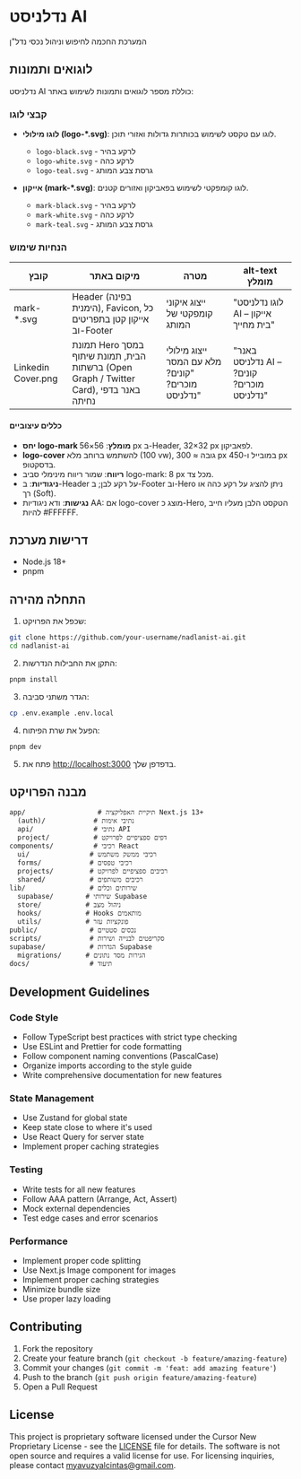 # נדלניסט AI

המערכת החכמה לחיפוש וניהול נכסי נדל"ן

## לוגואים ותמונות

נדלניסט AI כוללת מספר לוגואים ותמונות לשימוש באתר:

### קבצי לוגו

- **לוגו מילולי (logo-*.svg)**: לוגו עם טקסט לשימוש בכותרות גדולות ואזורי תוכן.
  - `logo-black.svg` - לרקע בהיר
  - `logo-white.svg` - לרקע כהה
  - `logo-teal.svg` - גרסת צבע המותג

- **אייקון (mark-*.svg)**: לוגו קומפקטי לשימוש בפאביקון ואזורים קטנים.
  - `mark-black.svg` - לרקע בהיר
  - `mark-white.svg` - לרקע כהה
  - `mark-teal.svg` - גרסת צבע המותג

### הנחיות שימוש

| קובץ | מיקום באתר | מטרה | alt-text מומלץ |
|------|------------|------|-------------|
| mark-*.svg | Header (בפינה הימנית), Favicon, כל אייקון קטן בתפריטים וב-Footer | ייצוג איקוני קומפקטי של המותג | "לוגו נדלניסט AI – אייקון בית מחייך" |
| Linkedin Cover.png | תמונת Hero במסך הבית, תמונת שיתוף ברשתות (Open Graph / Twitter Card), באנר בדפי נחיתה | ייצוג מילולי מלא עם המסר "קונים? מוכרים? נדלניסט" | "באנר נדלניסט AI – קונים? מוכרים? נדלניסט" |

#### כללים עיצוביים

- **יחס logo-mark מומלץ**: 56×56 px ב-Header, 32×32 px לפאביקון.
- **logo-cover** להשתמש ברוחב מלא (100 vw), גובה ≈ 300 px במובייל ו-450 px בדסקטופ.
- **ריווח**: שמור ריווח מינימלי סביב logo-mark: ‎8 px מכל צד.
- **ניגודיות**: ב-Header על רקע לבן; ב-Footer וב-Hero ניתן להציג על רקע כהה או רך (Soft).
- **נגישות**: ודא ניגודיות AA: אם logo-cover מוצג כ-Hero, הטקסט הלבן מעליו חייב להיות #FFFFFF.

## דרישות מערכת

- Node.js 18+
- pnpm

## התחלה מהירה

1. שכפל את הפרויקט:

```bash
git clone https://github.com/your-username/nadlanist-ai.git
cd nadlanist-ai
```

2. התקן את החבילות הנדרשות:

```bash
pnpm install
```

3. הגדר משתני סביבה:

```bash
cp .env.example .env.local
```

4. הפעל את שרת הפיתוח:

```bash
pnpm dev
```

5. פתח את [http://localhost:3000](http://localhost:3000) בדפדפן שלך.

## מבנה הפרויקט

```
app/                  # תיקיית האפליקציה Next.js 13+
  (auth)/            # נתיבי אימות
  api/               # נתיבי API
  project/           # דפים ספציפיים לפרויקט
components/          # רכיבי React
  ui/               # רכיבי ממשק משתמש
  forms/            # רכיבי טפסים
  projects/         # רכיבים ספציפיים לפרויקט
  shared/           # רכיבים משותפים
lib/                # שירותים וכלים
  supabase/        # שירותי Supabase
  store/           # ניהול מצב
  hooks/           # Hooks מותאמים
  utils/           # פונקציות עזר
public/             # נכסים סטטיים
scripts/            # סקריפטים לבנייה ושירות
supabase/           # הגדרות Supabase
  migrations/      # הגירות מסד נתונים
docs/               # תיעוד
```

## Development Guidelines

### Code Style

- Follow TypeScript best practices with strict type checking
- Use ESLint and Prettier for code formatting
- Follow component naming conventions (PascalCase)
- Organize imports according to the style guide
- Write comprehensive documentation for new features

### State Management

- Use Zustand for global state
- Keep state close to where it's used
- Use React Query for server state
- Implement proper caching strategies

### Testing

- Write tests for all new features
- Follow AAA pattern (Arrange, Act, Assert)
- Mock external dependencies
- Test edge cases and error scenarios

### Performance

- Implement proper code splitting
- Use Next.js Image component for images
- Implement proper caching strategies
- Minimize bundle size
- Use proper lazy loading

## Contributing

1. Fork the repository
2. Create your feature branch (`git checkout -b feature/amazing-feature`)
3. Commit your changes (`git commit -m 'feat: add amazing feature'`)
4. Push to the branch (`git push origin feature/amazing-feature`)
5. Open a Pull Request

## License

This project is proprietary software licensed under the Cursor New Proprietary License - see the [LICENSE](LICENSE) file for details. The software is not open source and requires a valid license for use. For licensing inquiries, please contact myavuzyalcintas@gmail.com.
